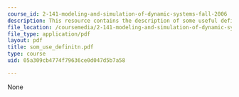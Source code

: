 ```yaml
---
course_id: 2-141-modeling-and-simulation-of-dynamic-systems-fall-2006
description: This resource contains the description of some useful definitions.
file_location: /coursemedia/2-141-modeling-and-simulation-of-dynamic-systems-fall-2006/05a309cb4774f79636ce0d047d5b7a58_som_use_definitn.pdf
file_type: application/pdf
layout: pdf
title: som_use_definitn.pdf
type: course
uid: 05a309cb4774f79636ce0d047d5b7a58

---
```

None
